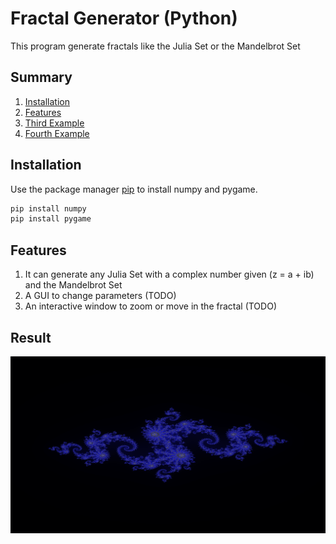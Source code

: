 # Fractal Generator (Python)

This program generate fractals like the Julia Set or the Mandelbrot Set

## Summary

1. [Installation](#installation)
2. [Features](#features)
3. [Third Example](#third-example)
4. [Fourth Example](#fourth-examplehttpwwwfourthexamplecom)

## Installation

Use the package manager [pip](https://pip.pypa.io/en/stable/) to install numpy and pygame.

```bash
pip install numpy
pip install pygame
```

## Features

1. It can generate any Julia Set with a complex number given (z = a + ib) and the Mandelbrot Set
2. A GUI to change parameters (TODO)
3. An interactive window to zoom or move in the fractal  (TODO)

## Result

![Julia Set for c = -0.8 + i0.156](pic/juliatwo.png)

